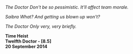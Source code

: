 _The Doctor_ _Don't be so pessimistic. It'll affect team morale._

_Saibra_ _What? And getting us blown up won't?_

_The Doctor_ _Only very, very briefly._

**Time Heist  
Twelfth Doctor - [8.5]  
20 September 2014**

